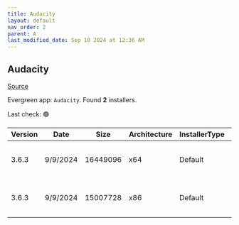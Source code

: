 ```yaml
---
title: Audacity
layout: default
nav_order: 2
parent: A
last_modified_date: Sep 10 2024 at 12:36 AM
---
```


## Audacity

[Source](https://www.audacityteam.org/)

Evergreen app: `Audacity`. Found **2** installers.

Last check: 🟢

| Version | Date     | Size     | Architecture | InstallerType | Type | URI                                                                                                                                                                                                      |
| ------- | -------- | -------- | ------------ | ------------- | ---- | -------------------------------------------------------------------------------------------------------------------------------------------------------------------------------------------------------- |
| 3.6.3   | 9/9/2024 | 16449096 | x64          | Default       | exe  | [https://github.com/audacity/audacity/releases/download/Audacity-3.6.3/audacity-win-3.6.3-64bit.exe](https://github.com/audacity/audacity/releases/download/Audacity-3.6.3/audacity-win-3.6.3-64bit.exe) |
| 3.6.3   | 9/9/2024 | 15007728 | x86          | Default       | exe  | [https://github.com/audacity/audacity/releases/download/Audacity-3.6.3/audacity-win-3.6.3-32bit.exe](https://github.com/audacity/audacity/releases/download/Audacity-3.6.3/audacity-win-3.6.3-32bit.exe) |
